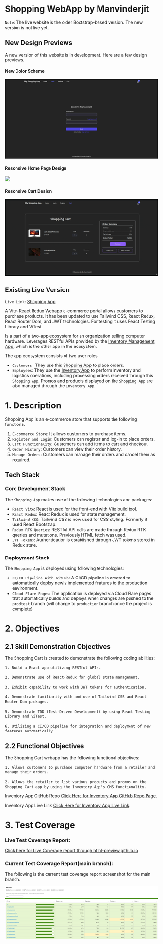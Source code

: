 # Shopping WebApp by Manvinderjit

`Note`: The live website is the older Bootstrap-based version. The new version is not live yet.

## New Design Previews
A new version of this website is in development. Here are a few design previews.

#### New Color Scheme
![](designPreviews/login.png)

#### Resonsive Home Page Design
![](designPreviews/home.gif)

#### Resonsive Cart Design
![](designPreviews/cart.gif)

## Existing Live Version

`Live Link`: [Shopping App](https://2023-top-project-shopping-cart.pages.dev/)

A Vite-React Redux Webapp e-commerce portal allows customers to purchase products. It has been updated to use Tailwind CSS, React Redux, React Router Dom, and JWT technologies. For testing it uses React Testing Library and ViTest.

Is a part of a two-app ecosystem for an organization selling computer hardware. Leverages RESTful APIs provided by the [Inventory Management App](https://ia.manvinderjit.com/), which is the other app in the ecosystem. 

The app ecosystem consists of two user roles:
- `Customers:` They use this [Shopping App](https://2023-top-project-shopping-cart.pages.dev/) to place orders.
- `Employees`: They use the [Inventory App](https://ia.manvinderjit.com) to perform inventory and logistics operations, including processing orders received through this `Shopping App`. Promos and products displayed on the `Shopping App` are also managed through the `Inventory App`.

# 1. Description

Shopping App is an e-commerce store that supports the following functions:

1. `E-commerce Store`: It allows customers to purchase items.
2. `Register and Login`: Customers can register and log-in to place orders.
3. `Cart Functionality`: Customers can add items to cart and checkout.
4. `Order History`: Customers can view their order history.
5. `Manage Orders`: Customers can manage their orders and cancel them as required.

## Tech Stack

### Core Development Stack
The `Shopping App` makes use of the following technologies and packages:
- `React Vite`: React is used for the front-end with Vite build tool.
- `React Redux`: React Redux is used for state management.
- `Tailwind CSS`: Tailwind CSS is now used for CSS styling. Formerly it used React Bootstrap.
- `Redux RTK Queries`: RESTful API calls are made through Redux RTK queries and mutations. Previously HTML fetch was used.
- `JWT Tokens`: Authentication is established through JWT tokens stored in Redux state.

### Deployment Stack
The `Shopping App` is deployed using following technologies:
- `CI/CD Pipeline With GitHub`: A CI/CD pipeline is created to automatically deploy newly implemented features to the production environment.
- `Cloud Flare Pages`: The application is deployed via Cloud Flare pages that automatically builds and deploys when changes are pushed to the `prodtest` branch (will change to `production` branch once the project is complete).

# 2. Objectives

## 2.1 Skill Demonstration Objectives
The Shopping Cart is created to demonstrate the following coding abilities:

    1. Build a React app utilizing RESTful APIs.

    2. Demonstrate use of React-Redux for global state management.

    3. Exhibit capability to work with JWT tokens for authentication.

    4. Demonstrate familiarity with and use of Tailwind CSS and React Router Dom packages.

    5. Demonstrate TDD (Test-Driven Development) by using React Testing Library and ViTest.

    6. Utilizing a CI/CD pipeline for integration and deployment of new features automatically.
    
    
## 2.2 Functional Objectives
The Shopping Cart webapp has the following functional objectives:

    1. Allows customers to purchase computer hardware from a retailer and manage their orders.

    2. Allows the retailer to list various products and promos on the Shopping Cart app by using the Inventory App's CMS functionality.

Inventory App GitHub Repo [Click Here for Inventory App GitHub Repo Page](https://github.com/manvinderjit/2023-TOP-Project-Inventory-Application).

Inventory App Live Link [Click Here for Inventory App Live Link](https://ia.manvinderjit.com/).

# 3. Test Coverage

### Live Test Coverage Report:
[Click here for Live Coverage report through html-preview.github.io](https://html-preview.github.io/?url=https://raw.githubusercontent.com/manvinderjit/2023-TOP-Project-Shopping-Cart/main/coverage/index.html)

### Current Test Coverage Report(main branch):
The following is the current test coverage report screenshot for the main branch.

![alt text](TestCoverage.png)


